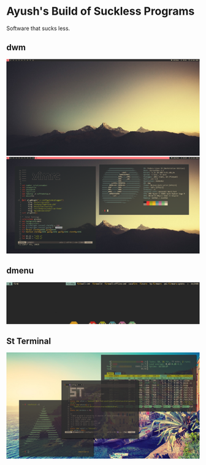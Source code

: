 # Ayush's Build of Suckless Programs
Software that sucks less.

## dwm
![Screenshot](dwmclean.png)
![Screenshot](dwm2.png)

## dmenu
![Screenshot](drun.png)

## St Terminal
![St Terminal](st/terminal.png)
